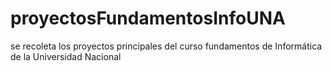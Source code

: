 # proyectosFundamentosInfoUNA
se recoleta los proyectos principales del curso fundamentos de Informática de la Universidad Nacional
